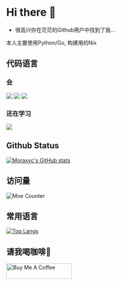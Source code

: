 # Hi there 👋

 - 很高兴你在茫茫的Github用户中找到了我...

本人主要使用Python/Go, 构建用的Nix

## 代码语言

### 会
![](https://img.shields.io/badge/-JavaScript-FFDA3E?style=flat-square&logo=JavaScript&logoColor=fff)
![](https://img.shields.io/badge/-Python-333399?style=flat-square&logo=Python&logoColor=fff)
![](https://img.shields.io/badge/-Golang-359CD6.svg?style=flat-square&logo=Go&logoColor=fff)

### 还在学习
![](https://img.shields.io/badge/-Java-CC9900?style=flat-square&logo=openjdk&logoColor=fff)

## Github Status

[![Moraxyc's GitHub stats](https://github-readme-stats.morax.icu/api?username=Moraxyc&theme=github_dark)](https://github.com/anuraghazra/github-readme-stats)

## 访问量
![Moe Counter](https://count.getloli.com/get/@Moraxyc?theme=rule34)

## 常用语言
[![Top Langs](https://github-readme-stats.vercel.app/api/top-langs/?username=Moraxyc&layout=compact&count_private=true)](https://github.com/anuraghazra/github-readme-stats)

## 请我喝咖啡🤤

<a href="https://www.buymeacoffee.com/moraxyc" target="_blank"><img src="https://cdn.buymeacoffee.com/buttons/default-orange.png" alt="Buy Me A Coffee" height="41" width="174"></a>
<!--
**Moraxyc/Moraxyc** is a ✨ _special_ ✨ repository because its `README.md` (this file) appears on your GitHub profile.

Here are some ideas to get you started:

- 🔭 I’m currently working on ...
- 🌱 I’m currently learning ...
- 👯 I’m looking to collaborate on ...
- 🤔 I’m looking for help with ...
- 💬 Ask me about ...
- 📫 How to reach me: ...
- 😄 Pronouns: ...
- ⚡ Fun fact: ...
-->
